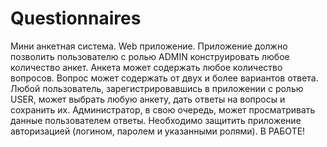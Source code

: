# Questionnaires
Мини анкетная система. Web приложение. Приложение должно позволить пользователю с ролью ADMIN конструировать любое количество анкет. Анкета может содержать любое количество вопросов. Вопрос может содержать от двух и более вариантов ответа. Любой пользователь, зарегистрировавшись в приложении с ролью USER, может выбрать любую анкету, дать ответы на вопросы и сохранить их. Администратор, в свою очередь, может просматривать данные пользователем ответы. Необходимо защитить приложение авторизацией (логином, паролем и указанными ролями). В РАБОТЕ!
